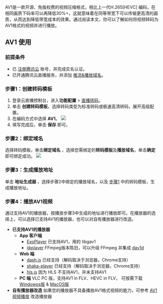 AV1是一款开源、免版权费的视频压缩格式，相比上一代H.265[HEVC] 编码，在相同画质下码率可以再降低30%+，这就意味着在同等带宽下可以传输更高清的画质，从而达到降低带宽成本的效果。通过阅读本文，你可以了解如何将视频转码为AV1格式的视频并进行播放。

## AV1 使用

### 前提条件

- 已 [注册腾讯云](https://cloud.tencent.com/document/product/378/17985) 账号，并完成实名认证。
- 已开通腾讯云直播服务，并添加 [推流&播放域名](https://cloud.tencent.com/document/product/267/20381)。

[](id:step1)
### 步骤1：创建转码模板
1. 登录云直播控制台，进入**功能配置** > [直播转码](https://console.cloud.tencent.com/live/config/transcode)。
2. 单击 **创建转码模板**，选择转码类型为标准转码或极速高清转码，展开高级配置。
3. 在编码方式中选择 **AV1**。
![](https://qcloudimg.tencent-cloud.cn/raw/8a2d93bbcc9154fadd96d51ac916066e.png) 
4. 填写完成后，单击 **保存** 即可。

[](id:step2)
### 步骤2：绑定域名
选择转码模板，单击**绑定域名** ，选择您需绑定的**转码模板**及**播放域名**，单击**确定**即可绑定成功。
![](https://qcloudimg.tencent-cloud.cn/raw/41575a93b7e31d1b598ae4f6570a31dc.png)

[](id:step3)
### 步骤3：生成播放地址
单击 **地址生成器** ，选择步骤2中绑定的播放域名，以及 [步骤1](#step1) 中的转码模板，生成播放地址。

[](id:step4)
### 步骤4：播放AV1视频

通过支持AV1的播放器，按播放步骤3中生成的地址进行播放即可。在播放器的选择上，可以选择已支持AV1的播放器，也可以对自有播放器进行改造。

- **已支持AV1的播放器**
	- **App 客户端**
		- [ExoPlayer](https://github.com/google/ExoPlayer) 已支持AV1，用的 libgav1
		- [ijkplayer](https://github.com/bilibili/ijkplayer) FFmpeg版本陈旧，可以升级 FFmpeg 并集成 [dav1d](https://code.videolan.org/videolan/dav1d)
	- **Web 端**
		- [dash.js](http://cdn.dashjs.org/v2.4.0/jsdoc/index.html) 已经支持（解码取决于浏览器，Chrome支持）
		- [shaka-player](https://github.com/shaka-project/shaka-player) 已经支持（解码取决于浏览器，Chrome支持）
		- [hls.js](https://github.com/video-dev/hls.js/) 因为 HLS 不支持AV1，并未支持AV1
	- **PC 端**
	VLC PC 版，支持AV1 in FLV、HEVC in FLV， 可按需下载 [Windowos版](https://share.weiyun.com/haPT1L0W) & [MacOS版](https://share.weiyun.com/W2btBASt)
- **自有播放器改造**
如果您的播放器不具备播放AV1格式视频的能力，可参考 [AV1视频播放](https://cloud.tencent.com/document/product/267/77810) 改造播放器
